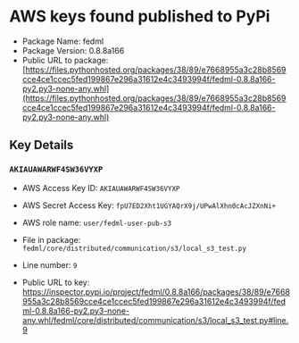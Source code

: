 # AWS keys found published to PyPi

* Package Name: fedml
* Package Version: 0.8.8a166
* Public URL to package: [https://files.pythonhosted.org/packages/38/89/e7668955a3c28b8569cce4ce1ccec5fed199867e296a31612e4c3493994f/fedml-0.8.8a166-py2.py3-none-any.whl](https://files.pythonhosted.org/packages/38/89/e7668955a3c28b8569cce4ce1ccec5fed199867e296a31612e4c3493994f/fedml-0.8.8a166-py2.py3-none-any.whl)

## Key Details

### `AKIAUAWARWF4SW36VYXP`

* AWS Access Key ID: `AKIAUAWARWF4SW36VYXP`
* AWS Secret Access Key: `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` 
* AWS role name: `user/fedml-user-pub-s3`
* File in package: `fedml/core/distributed/communication/s3/local_s3_test.py`
* Line number: `9`

* Public URL to key: https://inspector.pypi.io/project/fedml/0.8.8a166/packages/38/89/e7668955a3c28b8569cce4ce1ccec5fed199867e296a31612e4c3493994f/fedml-0.8.8a166-py2.py3-none-any.whl/fedml/core/distributed/communication/s3/local_s3_test.py#line.9


